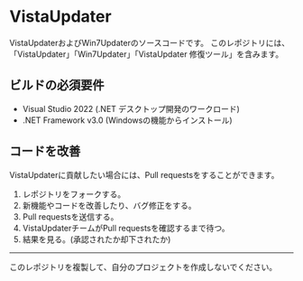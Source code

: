 # VistaUpdater
VistaUpdaterおよびWin7Updaterのソースコードです。
このレポジトリには、「VistaUpdater」「Win7Updater」「VistaUpdater 修復ツール」を含みます。
## ビルドの必須要件
- Visual Studio 2022 (.NET デスクトップ開発のワークロード)
- .NET Framework v3.0 (Windowsの機能からインストール)
## コードを改善
VistaUpdaterに貢献したい場合には、Pull requestsをすることができます。
1. レポジトリをフォークする。
2. 新機能やコードを改善したり、バグ修正をする。
3. Pull requestsを送信する。
4. VistaUpdaterチームがPull requestsを確認するまで待つ。
5. 結果を見る。(承認されたか却下されたか)

----

このレポジトリを複製して、自分のプロジェクトを作成しないでください。

